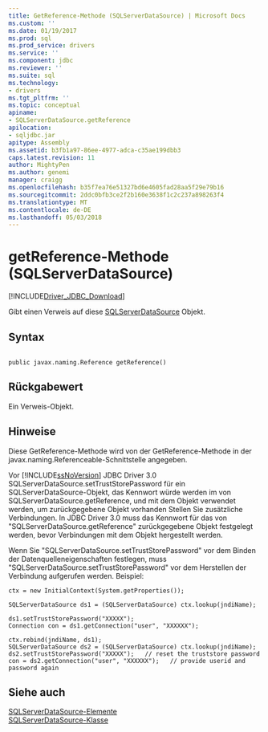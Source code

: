 ```yaml
---
title: GetReference-Methode (SQLServerDataSource) | Microsoft Docs
ms.custom: ''
ms.date: 01/19/2017
ms.prod: sql
ms.prod_service: drivers
ms.service: ''
ms.component: jdbc
ms.reviewer: ''
ms.suite: sql
ms.technology:
- drivers
ms.tgt_pltfrm: ''
ms.topic: conceptual
apiname:
- SQLServerDataSource.getReference
apilocation:
- sqljdbc.jar
apitype: Assembly
ms.assetid: b3fb1a97-86ee-4977-adca-c35ae199dbb3
caps.latest.revision: 11
author: MightyPen
ms.author: genemi
manager: craigg
ms.openlocfilehash: b35f7ea76e51327bd6e4605fad28aa5f29e79b16
ms.sourcegitcommit: 2ddc0bfb3ce2f2b160e3638f1c2c237a898263f4
ms.translationtype: MT
ms.contentlocale: de-DE
ms.lasthandoff: 05/03/2018
---
```

# <a name="getreference-method-sqlserverdatasource"></a>getReference-Methode (SQLServerDataSource)
[!INCLUDE[Driver_JDBC_Download](../../../includes/driver_jdbc_download.md)]

  Gibt einen Verweis auf diese [SQLServerDataSource](../../../connect/jdbc/reference/sqlserverdatasource-class.md) Objekt.  
  
## <a name="syntax"></a>Syntax  
  
```  
  
public javax.naming.Reference getReference()  
```  
  
## <a name="return-value"></a>Rückgabewert  
 Ein Verweis-Objekt.  
  
## <a name="remarks"></a>Hinweise  
 Diese GetReference-Methode wird von der GetReference-Methode in der javax.naming.Referenceable-Schnittstelle angegeben.  
  
 Vor [!INCLUDE[ssNoVersion](../../../includes/ssnoversion_md.md)] JDBC Driver 3.0 SQLServerDataSource.setTrustStorePassword für ein SQLServerDataSource-Objekt, das Kennwort würde werden im von SQLServerDataSource.getReference, und mit dem Objekt verwendet werden, um zurückgegebene Objekt vorhanden Stellen Sie zusätzliche Verbindungen. In JDBC Driver 3.0 muss das Kennwort für das von "SQLServerDataSource.getReference" zurückgegebene Objekt festgelegt werden, bevor Verbindungen mit dem Objekt hergestellt werden.  
  
 Wenn Sie "SQLServerDataSource.setTrustStorePassword" vor dem Binden der Datenquelleneigenschaften festlegen, muss "SQLServerDataSource.setTrustStorePassword" vor dem Herstellen der Verbindung aufgerufen werden. Beispiel:  
  
```  
ctx = new InitialContext(System.getProperties());  
  
SQLServerDataSource ds1 = (SQLServerDataSource) ctx.lookup(jndiName);  
  
ds1.setTrustStorePassword("XXXXX");  
Connection con = ds1.getConnection("user", "XXXXXX");  
  
ctx.rebind(jndiName, ds1);  
SQLServerDataSource ds2 = (SQLServerDataSource) ctx.lookup(jndiName);  
ds2.setTrustStorePassword("XXXXX");   // reset the truststore password  
con = ds2.getConnection("user", "XXXXXX");   // provide userid and password again  
```  
  
## <a name="see-also"></a>Siehe auch  
 [SQLServerDataSource-Elemente](../../../connect/jdbc/reference/sqlserverdatasource-members.md)   
 [SQLServerDataSource-Klasse](../../../connect/jdbc/reference/sqlserverdatasource-class.md)  
  
  
